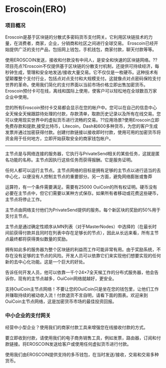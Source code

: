 # 

# Eroscoin(ERO)

### 项目概况

Eroscoin是基于区块链的分散式多密码货币支付网关。它利用区块链技术的力量，在消费者，商家，企业，分销商和社区之间进行全球交易。 Eroscoin已经开始提供广泛的支付产品，包括网上钱包，手机钱包，商家付款，聊天付款等等。

使用EROSCOIN发送，接收和付款没有中间人，是安全和快速的区块链网络。??项目亮点?Eroscoin不仅提供基于区块链的分散支付机制，还提供可持续经济，每秒钟生成，管理和安全地发送/接收大量交易。它不仅仅是一枚硬币。这种技术有望颠覆整个支付行业，包括点对点支付和大规模支付。这就像点对点密码保险支付世界的革命。使用我们简化的支付界面以当前市场价格立即出售加密货币。Eroscoin预付卡可在线，离线和国际上使用，使客户可以轻松地在全球数百万家企业中使用。

您的所有Eroscoin预付卡交易都会显示在您的帐户中。您可以在自己的信息中心全天候全天候跟踪待处理的付款，存款清单，取款历史记录以及所有在线交易。您可以使用现实世界中的虚拟货币进行流畅的交易。??应用场景?使用Eroscoin立即免费存款和提款,接受比特币，Litecoin，Dash和600多种货币，为您的客户生成发票并通过加密获得付款。创建付款链接以接收即时付款，使用可用的加密货币将资金用于任何地方，立即开始获取安全的商家钱包帐户。

---

主节点是与网络连接的服务器，它执行与PrivateSend相关的某些任务，这就是匿名功能的名称。主节点因执行这些任务而获得报酬。它是服务证明。

任何人都可以运行主节点。主节点网络的目标是拥有足够的主节点以进行适当的去中心化，以便没有人控制主节点的重要部分。另一方面，避免网络膨胀或鲁莽

运算符，有一个条件需要满足。需要有25000 OuiCoin的所有权证明。硬币没有必要在主节点中，但它们需要以某种方式保存。如果所有者移动或花费这些硬币，主节点将停止工作。

主节点由网络支付他们为PrivateSend提供的服务。每个新区块的奖励的50%用于支付主节点。

主节点是通过确定性顺序从MN列表（对于MasterNodes）中选择的（在最长时间前获得付款并且同时在列表中存在足够长的节点），因此从长远来看，所有主节点最终都将获得类似数量的奖励。

拥有如此多的服务器为整个区块链的利益而工作可能非常有用。由于奖励系统，不存在没有足够的主节点的风险。开发人员可以依靠它们来实现他们想要实现的任何新的去中心化功能。这是一个巨大的好处。

告诉任何开发人员，他可以依靠一千个24×7全天候工作的分布式服务器，他会告诉你，现有的主节点越多，OuiCoin网络就越好，更安全。

支持OuiCoin主节点网络！不要让您的OuiCoin只是坐在您的钱包里，让他们工作并赚取持续的被动收入流！付款退货不言自明，请看下面的图表。欢迎来到OuiCoin主节点网络，这是加密货币市场的最佳投资回报。

### 中小企业的支付网关

经营中小型企业？使用我们的商家付款工具来增强您在线接收付款的方式。

要立即收到付款，请使用我们的电子商务销售工具，例如发票，路由器，订阅和付款链接。将EROSCOIN发送给客户或使用任何虚拟货币进行付款。

使用我们由EROSCOIN提供支持的多币钱包，在当时发送/接收，交易和交易多种货币。

